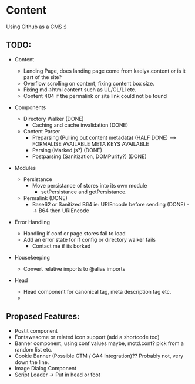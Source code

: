 # Content

Using Github as a CMS :)

## TODO:
* Content
    * Landing Page, does landing page come from kaelyx.content or is it part of the site?
    * Overflow scrolling on content, fixing content box size.
    * Fixing md->html content such as UL/OL/LI etc.
    * Content 404 if the permalink or site link could not be found
* Components
    * Directory Walker (DONE)
        * Caching and cache invalidation (DONE)
    * Content Parser
        *  Preparsing (Pulling out content metadata) (HALF DONE) --> FORMALISE AVAILABLE META KEYS AVAILABLE
        *  Parsing (Marked.js?) (DONE)
        *  Postparsing (Sanitization, DOMPurify?) (DONE)
* Modules
    * Persistance
        *  Move persistance of stores into its own module
            * setPersistance and getPersistance.  
    * Permalink (DONE)
        * Base62 or Sanitized B64 ie: URIEncode before sending (DONE) --> B64 then URIEncode
     
* Error Handling
    * Handling if conf or page stores fail to load 
    * Add an error state for if config or directory walker fails
        * Contact me if its borked
     
* Housekeeping
    * Convert relative imports to @alias imports

* Head
    * Head component for canonical tag, meta description tag etc.
    * 
## Proposed Features:
* Postit component
* Fontawesome or related icon support (add a shortcode too)
* Banner component, using conf values maybe, motd.conf? pick from a random list etc.
* Cookie Banner (Possible GTM / GA4 Integration)?? Probably not, very down the line.
* Image Dialog Component
* Script Loader -> Put in head or foot
